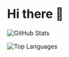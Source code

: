 # Hi there 👋

![GitHub Stats](https://github-readme-stats.vercel.app/api?username=Jayden-repo&show_icons=true&theme=radical)

![Top Languages](https://github-readme-stats.vercel.app/api/top-langs/?username=Jayden-repo&layout=compact&theme=radical)
